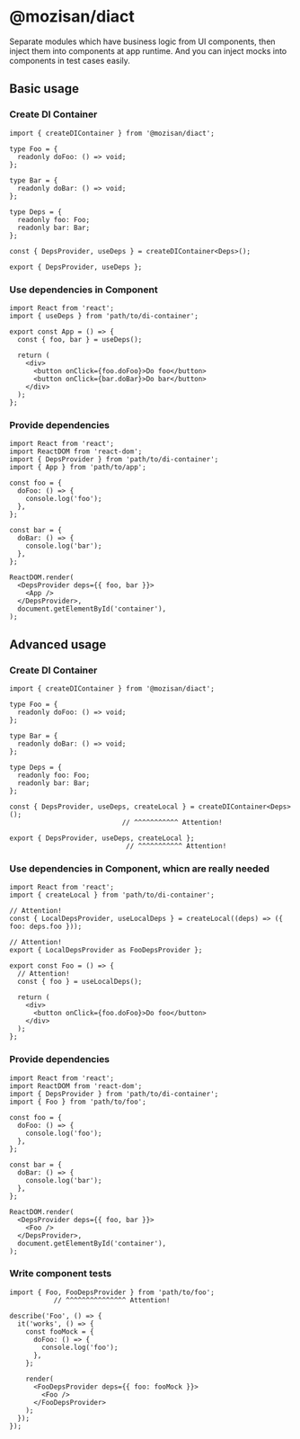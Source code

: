 # @mozisan/diact

Separate modules which have business logic from UI components, then inject them into components at app runtime.
And you can inject mocks into components in test cases easily.

## Basic usage

### Create DI Container

```tsx
import { createDIContainer } from '@mozisan/diact';

type Foo = {
  readonly doFoo: () => void;
};

type Bar = {
  readonly doBar: () => void;
};

type Deps = {
  readonly foo: Foo;
  readonly bar: Bar;
};

const { DepsProvider, useDeps } = createDIContainer<Deps>();

export { DepsProvider, useDeps };
```

### Use dependencies in Component

```tsx
import React from 'react';
import { useDeps } from 'path/to/di-container';

export const App = () => {
  const { foo, bar } = useDeps();

  return (
    <div>
      <button onClick={foo.doFoo}>Do foo</button>
      <button onClick={bar.doBar}>Do bar</button>
    </div>
  );
};
```

### Provide dependencies

```tsx
import React from 'react';
import ReactDOM from 'react-dom';
import { DepsProvider } from 'path/to/di-container';
import { App } from 'path/to/app';

const foo = {
  doFoo: () => {
    console.log('foo');
  },
};

const bar = {
  doBar: () => {
    console.log('bar');
  },
};

ReactDOM.render(
  <DepsProvider deps={{ foo, bar }}>
    <App />
  </DepsProvider>,
  document.getElementById('container'),
);
```

## Advanced usage

### Create DI Container

```tsx
import { createDIContainer } from '@mozisan/diact';

type Foo = {
  readonly doFoo: () => void;
};

type Bar = {
  readonly doBar: () => void;
};

type Deps = {
  readonly foo: Foo;
  readonly bar: Bar;
};

const { DepsProvider, useDeps, createLocal } = createDIContainer<Deps>();
                            // ^^^^^^^^^^^ Attention!

export { DepsProvider, useDeps, createLocal };
                             // ^^^^^^^^^^^ Attention!
```

### Use dependencies in Component, whicn are really needed

```tsx
import React from 'react';
import { createLocal } from 'path/to/di-container';

// Attention!
const { LocalDepsProvider, useLocalDeps } = createLocal((deps) => ({ foo: deps.foo }));

// Attention!
export { LocalDepsProvider as FooDepsProvider };

export const Foo = () => {
  // Attention!
  const { foo } = useLocalDeps();

  return (
    <div>
      <button onClick={foo.doFoo}>Do foo</button>
    </div>
  );
};
```

### Provide dependencies

```tsx
import React from 'react';
import ReactDOM from 'react-dom';
import { DepsProvider } from 'path/to/di-container';
import { Foo } from 'path/to/foo';

const foo = {
  doFoo: () => {
    console.log('foo');
  },
};

const bar = {
  doBar: () => {
    console.log('bar');
  },
};

ReactDOM.render(
  <DepsProvider deps={{ foo, bar }}>
    <Foo />
  </DepsProvider>,
  document.getElementById('container'),
);
```

### Write component tests

```tsx
import { Foo, FooDepsProvider } from 'path/to/foo';
           // ^^^^^^^^^^^^^^^ Attention!

describe('Foo', () => {
  it('works', () => {
    const fooMock = {
      doFoo: () => {
        console.log('foo');
      },
    };

    render(
      <FooDepsProvider deps={{ foo: fooMock }}>
        <Foo />
      </FooDepsProvider>
    );
  });
});
```
